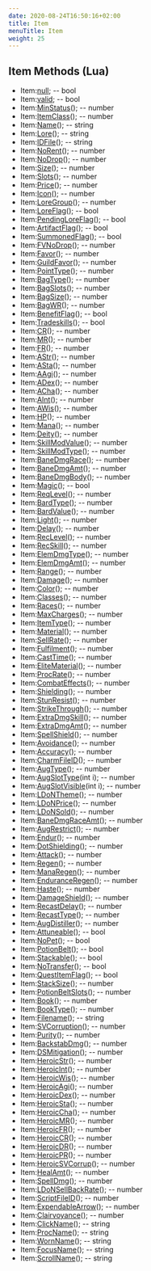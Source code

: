 ```yaml
---
date: 2020-08-24T16:50:16+02:00
title: Item
menuTitle: Item
weight: 25
---
```


## Item Methods (Lua)
- Item:[null](null); -- bool
- Item:[valid](valid); -- bool
- Item:[MinStatus](minstatus)(); -- number
- Item:[ItemClass](itemclass)(); -- number
- Item:[Name](name)(); -- string
- Item:[Lore](lore)(); -- string
- Item:[IDFile](idfile)(); -- string
- Item:[NoRent](norent)(); -- number
- Item:[NoDrop](nodrop)(); -- number
- Item:[Size](size)(); -- number
- Item:[Slots](slots)(); -- number
- Item:[Price](price)(); -- number
- Item:[Icon](icon)(); -- number
- Item:[LoreGroup](loregroup)(); -- number
- Item:[LoreFlag](loreflag)(); -- bool
- Item:[PendingLoreFlag](pendingloreflag)(); -- bool
- Item:[ArtifactFlag](artifactflag)(); -- bool
- Item:[SummonedFlag](summonedflag)(); -- bool
- Item:[FVNoDrop](fvnodrop)(); -- number
- Item:[Favor](favor)(); -- number
- Item:[GuildFavor](guildfavor)(); -- number
- Item:[PointType](pointtype)(); -- number
- Item:[BagType](bagtype)(); -- number
- Item:[BagSlots](bagslots)(); -- number
- Item:[BagSize](bagsize)(); -- number
- Item:[BagWR](bagwr)(); -- number
- Item:[BenefitFlag](benefitflag)(); -- bool
- Item:[Tradeskills](tradeskills)(); -- bool
- Item:[CR](cr)(); -- number
- Item:[MR](mr)(); -- number
- Item:[FR](fr)(); -- number
- Item:[AStr](astr)(); -- number
- Item:[ASta](asta)(); -- number
- Item:[AAgi](aagi)(); -- number
- Item:[ADex](adex)(); -- number
- Item:[ACha](acha)(); -- number
- Item:[AInt](aint)(); -- number
- Item:[AWis](awis)(); -- number
- Item:[HP](hp)(); -- number
- Item:[Mana](mana)(); -- number
- Item:[Deity](deity)(); -- number
- Item:[SkillModValue](skillmodvalue)(); -- number
- Item:[SkillModType](skillmodtype)(); -- number
- Item:[BaneDmgRace](banedmgrace)(); -- number
- Item:[BaneDmgAmt](banedmgamt)(); -- number
- Item:[BaneDmgBody](banedmgbody)(); -- number
- Item:[Magic](magic)(); -- bool
- Item:[ReqLevel](reqlevel)(); -- number
- Item:[BardType](bardtype)(); -- number
- Item:[BardValue](bardvalue)(); -- number
- Item:[Light](light)(); -- number
- Item:[Delay](delay)(); -- number
- Item:[RecLevel](reclevel)(); -- number
- Item:[RecSkill](recskill)(); -- number
- Item:[ElemDmgType](elemdmgtype)(); -- number
- Item:[ElemDmgAmt](elemdmgamt)(); -- number
- Item:[Range](range)(); -- number
- Item:[Damage](damage)(); -- number
- Item:[Color](color)(); -- number
- Item:[Classes](classes)(); -- number
- Item:[Races](races)(); -- number
- Item:[MaxCharges](maxcharges)(); -- number
- Item:[ItemType](itemtype)(); -- number
- Item:[Material](material)(); -- number
- Item:[SellRate](sellrate)(); -- number
- Item:[Fulfilment](fulfilment)(); -- number
- Item:[CastTime](casttime)(); -- number
- Item:[EliteMaterial](elitematerial)(); -- number
- Item:[ProcRate](procrate)(); -- number
- Item:[CombatEffects](combateffects)(); -- number
- Item:[Shielding](shielding)(); -- number
- Item:[StunResist](stunresist)(); -- number
- Item:[StrikeThrough](strikethrough)(); -- number
- Item:[ExtraDmgSkill](extradmgskill)(); -- number
- Item:[ExtraDmgAmt](extradmgamt)(); -- number
- Item:[SpellShield](spellshield)(); -- number
- Item:[Avoidance](avoidance)(); -- number
- Item:[Accuracy](accuracy)(); -- number
- Item:[CharmFileID](charmfileid)(); -- number
- Item:[AugType](augtype)(); -- number
- Item:[AugSlotType](augslottype)(int i); -- number
- Item:[AugSlotVisible](augslotvisible)(int i); -- number
- Item:[LDoNTheme](ldontheme)(); -- number
- Item:[LDoNPrice](ldonprice)(); -- number
- Item:[LDoNSold](ldonsold)(); -- number
- Item:[BaneDmgRaceAmt](banedmgraceamt)(); -- number
- Item:[AugRestrict](augrestrict)(); -- number
- Item:[Endur](endur)(); -- number
- Item:[DotShielding](dotshielding)(); -- number
- Item:[Attack](attack)(); -- number
- Item:[Regen](regen)(); -- number
- Item:[ManaRegen](manaregen)(); -- number
- Item:[EnduranceRegen](enduranceregen)(); -- number
- Item:[Haste](haste)(); -- number
- Item:[DamageShield](damageshield)(); -- number
- Item:[RecastDelay](recastdelay)(); -- number
- Item:[RecastType](recasttype)(); -- number
- Item:[AugDistiller](augdistiller)(); -- number
- Item:[Attuneable](attuneable)(); -- bool
- Item:[NoPet](nopet)(); -- bool
- Item:[PotionBelt](potionbelt)(); -- bool
- Item:[Stackable](stackable)(); -- bool
- Item:[NoTransfer](notransfer)(); -- bool
- Item:[QuestItemFlag](questitemflag)(); -- bool
- Item:[StackSize](stacksize)(); -- number
- Item:[PotionBeltSlots](potionbeltslots)(); -- number
- Item:[Book](book)(); -- number
- Item:[BookType](booktype)(); -- number
- Item:[Filename](filename)(); -- string
- Item:[SVCorruption](svcorruption)(); -- number
- Item:[Purity](purity)(); -- number
- Item:[BackstabDmg](backstabdmg)(); -- number
- Item:[DSMitigation](dsmitigation)(); -- number
- Item:[HeroicStr](heroicstr)(); -- number
- Item:[HeroicInt](heroicint)(); -- number
- Item:[HeroicWis](heroicwis)(); -- number
- Item:[HeroicAgi](heroicagi)(); -- number
- Item:[HeroicDex](heroicdex)(); -- number
- Item:[HeroicSta](heroicsta)(); -- number
- Item:[HeroicCha](heroiccha)(); -- number
- Item:[HeroicMR](heroicmr)(); -- number
- Item:[HeroicFR](heroicfr)(); -- number
- Item:[HeroicCR](heroiccr)(); -- number
- Item:[HeroicDR](heroicdr)(); -- number
- Item:[HeroicPR](heroicpr)(); -- number
- Item:[HeroicSVCorrup](heroicsvcorrup)(); -- number
- Item:[HealAmt](healamt)(); -- number
- Item:[SpellDmg](spelldmg)(); -- number
- Item:[LDoNSellBackRate](ldonsellbackrate)(); -- number
- Item:[ScriptFileID](scriptfileid)(); -- number
- Item:[ExpendableArrow](expendablearrow)(); -- number
- Item:[Clairvoyance](clairvoyance)(); -- number
- Item:[ClickName](clickname)(); -- string
- Item:[ProcName](procname)(); -- string
- Item:[WornName](wornname)(); -- string
- Item:[FocusName](focusname)(); -- string
- Item:[ScrollName](scrollname)(); -- string
